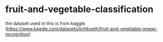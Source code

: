 # fruit-and-vegetable-classification
the dataset used in this is from kaggle.(https://www.kaggle.com/datasets/kritikseth/fruit-and-vegetable-image-recognition)
